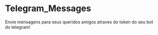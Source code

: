 # Telegram_Messages
Envie mensagens para seus queridos amigos atraves do token do seu bot do telegram!
